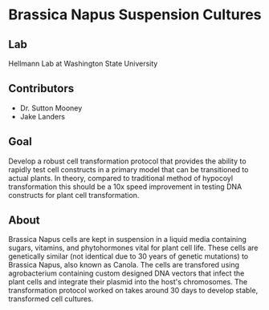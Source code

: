 # Brassica Napus Suspension Cultures

## Lab

Hellmann Lab at Washington State University

## Contributors

- Dr. Sutton Mooney
- Jake Landers

## Goal

Develop a robust cell transformation protocol that provides the ability to rapidly test cell constructs in a primary model that can be transitioned to actual plants. In theory, compared to traditional method of hypocoyl transformation this should be a 10x speed improvement in testing DNA constructs for plant cell transformation.

## About

Brassica Napus cells are kept in suspension in a liquid media containing sugars, vitamins, and phytohormones vital for plant cell life. These cells are genetically similar (not identical due to 30 years of genetic mutations) to Brassica Napus, also known as Canola. The cells are transfored using agrobacterium containing custom designed DNA vectors that infect the plant cells and integrate their plasmid into the host's chromosomes. The transformation protocol worked on takes around 30 days to develop stable, transformed cell cultures.